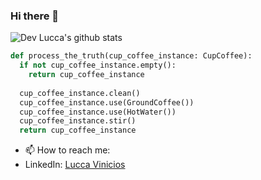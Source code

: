 ### Hi there 👋
![ Dev Lucca's github stats](https://github-readme-stats.vercel.app/api?username=mrlucca&show_icons=true&theme=radical)

```python
def process_the_truth(cup_coffee_instance: CupCoffee):
  if not cup_coffee_instance.empty():
    return cup_coffee_instance
    
  cup_coffee_instance.clean()
  cup_coffee_instance.use(GroundCoffee())
  cup_coffee_instance.use(HotWater())
  cup_coffee_instance.stir()
  return cup_coffee_instance
```
- 📫 How to reach me: 
- LinkedIn: <a href = "https://www.linkedin.com/in/lucca-vinicios-7884291b3/">Lucca Vinicios</a>


